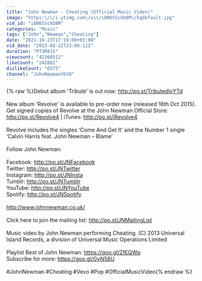 ```yaml
---
title: "John Newman - Cheating (Official Music Video)"
image: "https:\/\/i.ytimg.com\/vi\/i8N6SScXb8M\/hqdefault.jpg"
vid_id: "i8N6SScXb8M"
categories: "Music"
tags: ["John","Newman","Cheating"]
date: "2021-10-23T17:19:08+03:00"
vid_date: "2013-08-22T23:00:11Z"
duration: "PT3M41S"
viewcount: "42360512"
likeCount: "242881"
dislikeCount: "6575"
channel: "JohnNewmanVEVO"
---
```

{% raw %}Debut album 'Tribute' is out now: <a rel="nofollow" target="blank" href="http://po.st/TributedlxYTd">http://po.st/TributedlxYTd</a> <br /><br />New album 'Revolve' is available to pre-order now (released 16th Oct 2015). Get signed copies of Revolve at the John Newman Official Store: <a rel="nofollow" target="blank" href="http://po.st/Revolve4">http://po.st/Revolve4</a> | iTunes: <a rel="nofollow" target="blank" href="http://po.st/iRevolve4">http://po.st/iRevolve4</a> <br /><br />Revolve includes the singles ‘Come And Get It’ and the Number 1 single ‘Calvin Harris feat. John Newman – Blame’ <br /><br />Follow John Newman:<br /><br />Facebook: <a rel="nofollow" target="blank" href="http://po.st/JNFacebook">http://po.st/JNFacebook</a><br />Twitter: <a rel="nofollow" target="blank" href="http://po.st/JNTwitter">http://po.st/JNTwitter</a><br />Instagram: <a rel="nofollow" target="blank" href="http://po.st/JNInsta">http://po.st/JNInsta</a><br />Tumblr: <a rel="nofollow" target="blank" href="http://po.st/JNTumblr">http://po.st/JNTumblr</a><br />YouTube: <a rel="nofollow" target="blank" href="http://po.st/JNYouTube">http://po.st/JNYouTube</a><br />Spotify: <a rel="nofollow" target="blank" href="http://po.st/JNSpotify">http://po.st/JNSpotify</a><br /><br /><a rel="nofollow" target="blank" href="http://www.johnnewman.co.uk/">http://www.johnnewman.co.uk/</a><br /><br />Click here to join the mailing list: <a rel="nofollow" target="blank" href="http://po.st/JNMailingList">http://po.st/JNMailingList</a><br /><br />Music video by John Newman performing Cheating. (C) 2013 Universal Island Records, a division of Universal Music Operations Limited<br /><br />Playlist Best of John Newman: <a rel="nofollow" target="blank" href="https://goo.gl/ZfEQWq">https://goo.gl/ZfEQWq</a><br />Subscribe for more: <a rel="nofollow" target="blank" href="https://goo.gl/GyN58U">https://goo.gl/GyN58U</a><br /><br />#JohnNewman #Cheating #Vevo #Pop #OfficialMusicVideo{% endraw %}
